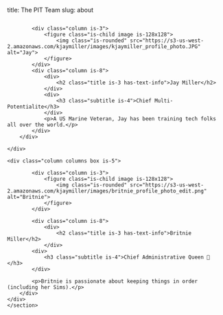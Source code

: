 title: The PIT Team
slug: about

<section class="columns">
	<div class="column columns box is-4">

			<div class="column is-3">
				<figure class="is-child image is-128x128">
					<img class="is-rounded" src="https://s3-us-west-2.amazonaws.com/kjaymiller/images/kjaymiller_profile_photo.JPG" alt="Jay">
				</figure>
			</div>
			<div class="column is-8">
				<div>
					<h2 class="title is-3 has-text-info">Jay Miller</h2>
				</div>
				<div>
					<h3 class="subtitle is-4">Chief Multi-Potentialite</h3>
				</div>
				<p>A US Marine Veteran, Jay has been training tech folks all over the world.</p>
			</div>
		</div>

	</div>

	<div class="column columns box is-5">

			<div class="column is-3">
				<figure class="is-child image is-128x128">
					<img class="is-rounded" src="https://s3-us-west-2.amazonaws.com/kjaymiller/images/britnie_profile_photo_edit.png" alt="Britnie">
				</figure>
			</div>

			<div class="column is-8">
				<div>
					<h2 class="title is-3 has-text-info">Britnie Miller</h2>
				</div>
			<div>
				<h3 class="subtitle is-4">Chief Administrative Queen 👸</h3>
			</div>

			<p>Britnie is passionate about keeping things in order (including her Sims).</p>
		</div>
	</div>
	</section>
